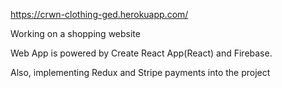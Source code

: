 https://crwn-clothing-ged.herokuapp.com/

Working on a shopping website

Web App is powered by Create React App(React) and Firebase.

Also, implementing Redux and Stripe payments into the project
